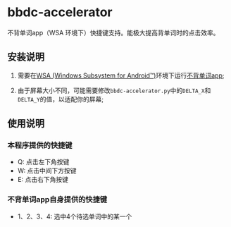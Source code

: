 # bbdc-accelerator

不背单词app（WSA 环境下）快捷键支持。能极大提高背单词时的点击效率。

## 安装说明

1. 需要在[WSA (Windows Subsystem for Android™️)](https://learn.microsoft.com/zh-cn/windows/android/wsa/)环境下运行[不背单词app](https://bbdc.cn/);

2. 由于屏幕大小不同，可能需要修改`bbdc-accelerator.py`中的`DELTA_X`和`DELTA_Y`的值，以适配你的屏幕;

## 使用说明

### 本程序提供的快捷键

- <key>Q</key>: 点击左下角按键
- <key>W</key>: 点击中间下方按键
- <key>E</key>: 点击右下角按键

### 不背单词app自身提供的快捷键

- <key>1</key>、<key>2</key>、<key>3</key>、<key>4</key>: 选中4个待选单词中的某一个
